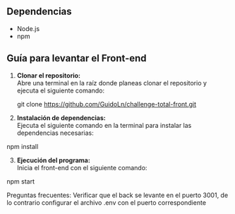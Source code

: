 ## Dependencias

- Node.js
- npm

## Guía para levantar el Front-end

1. **Clonar el repositorio:**  
   Abre una terminal en la raíz donde planeas clonar el repositorio y ejecuta el siguiente comando:

   git clone https://github.com/GuidoLn/challenge-total-front.git
   
2. **Instalación de dependencias:**  
Ejecuta el siguiente comando en la terminal para instalar las dependencias necesarias:

npm install

3. **Ejecución del programa:**  
Inicia el front-end con el siguiente comando:

npm start

Preguntas frecuentes: Verificar que el back se levante en el puerto 3001, de lo contrario configurar el archivo .env con el puerto correspondiente


